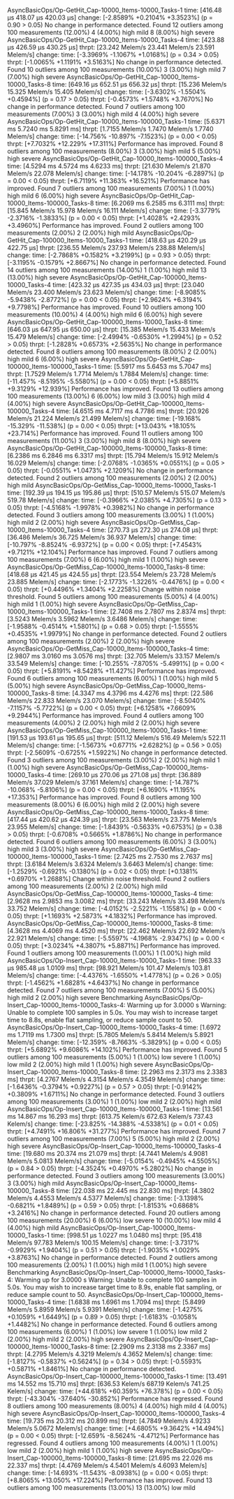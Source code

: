 AsyncBasicOps/Op-GetHit_Cap-10000_Items-10000_Tasks-1
                        time:   [416.48 µs 418.07 µs 420.03 µs]
                        change: [-2.8589% +0.2104% +3.3523%] (p = 0.90 > 0.05)
                        No change in performance detected.
Found 12 outliers among 100 measurements (12.00%)
  4 (4.00%) high mild
  8 (8.00%) high severe
AsyncBasicOps/Op-GetHit_Cap-10000_Items-10000_Tasks-4
                        time:   [423.88 µs 426.59 µs 430.25 µs]
                        thrpt:  [23.242 Melem/s 23.441 Melem/s 23.591 Melem/s]
                 change:
                        time:   [-3.3969% -1.1067% +1.0168%] (p = 0.34 > 0.05)
                        thrpt:  [-1.0065% +1.1191% +3.5163%]
                        No change in performance detected.
Found 10 outliers among 100 measurements (10.00%)
  3 (3.00%) high mild
  7 (7.00%) high severe
AsyncBasicOps/Op-GetHit_Cap-10000_Items-10000_Tasks-8
                        time:   [649.16 µs 652.51 µs 656.32 µs]
                        thrpt:  [15.236 Melem/s 15.325 Melem/s 15.405 Melem/s]
                 change:
                        time:   [-3.6302% -1.5504% +0.4594%] (p = 0.17 > 0.05)
                        thrpt:  [-0.4573% +1.5748% +3.7670%]
                        No change in performance detected.
Found 7 outliers among 100 measurements (7.00%)
  3 (3.00%) high mild
  4 (4.00%) high severe
AsyncBasicOps/Op-GetHit_Cap-10000_Items-100000_Tasks-1
                        time:   [5.6371 ms 5.7240 ms 5.8291 ms]
                        thrpt:  [1.7155 Melem/s 1.7470 Melem/s 1.7740 Melem/s]
                 change:
                        time:   [-14.756% -10.897% -7.1523%] (p = 0.00 < 0.05)
                        thrpt:  [+7.7032% +12.229% +17.311%]
                        Performance has improved.
Found 8 outliers among 100 measurements (8.00%)
  3 (3.00%) high mild
  5 (5.00%) high severe
AsyncBasicOps/Op-GetHit_Cap-10000_Items-100000_Tasks-4
                        time:   [4.5294 ms 4.5724 ms 4.6233 ms]
                        thrpt:  [21.630 Melem/s 21.870 Melem/s 22.078 Melem/s]
                 change:
                        time:   [-14.178% -10.204% -6.2897%] (p = 0.00 < 0.05)
                        thrpt:  [+6.7119% +11.363% +16.521%]
                        Performance has improved.
Found 7 outliers among 100 measurements (7.00%)
  1 (1.00%) high mild
  6 (6.00%) high severe
AsyncBasicOps/Op-GetHit_Cap-10000_Items-100000_Tasks-8
                        time:   [6.2069 ms 6.2585 ms 6.3111 ms]
                        thrpt:  [15.845 Melem/s 15.978 Melem/s 16.111 Melem/s]
                 change:
                        time:   [-3.3779% -2.3716% -1.3833%] (p = 0.00 < 0.05)
                        thrpt:  [+1.4028% +2.4293% +3.4960%]
                        Performance has improved.
Found 2 outliers among 100 measurements (2.00%)
  2 (2.00%) high mild
AsyncBasicOps/Op-GetHit_Cap-100000_Items-10000_Tasks-1
                        time:   [418.63 µs 420.29 µs 422.75 µs]
                        thrpt:  [236.55 Melem/s 237.93 Melem/s 238.88 Melem/s]
                 change:
                        time:   [-2.7868% +0.1582% +3.2199%] (p = 0.93 > 0.05)
                        thrpt:  [-3.1195% -0.1579% +2.8667%]
                        No change in performance detected.
Found 14 outliers among 100 measurements (14.00%)
  1 (1.00%) high mild
  13 (13.00%) high severe
AsyncBasicOps/Op-GetHit_Cap-100000_Items-10000_Tasks-4
                        time:   [423.32 µs 427.35 µs 434.03 µs]
                        thrpt:  [23.040 Melem/s 23.400 Melem/s 23.623 Melem/s]
                 change:
                        time:   [-8.9085% -5.9438% -2.8772%] (p = 0.00 < 0.05)
                        thrpt:  [+2.9624% +6.3194% +9.7798%]
                        Performance has improved.
Found 10 outliers among 100 measurements (10.00%)
  4 (4.00%) high mild
  6 (6.00%) high severe
AsyncBasicOps/Op-GetHit_Cap-100000_Items-10000_Tasks-8
                        time:   [646.03 µs 647.95 µs 650.00 µs]
                        thrpt:  [15.385 Melem/s 15.433 Melem/s 15.479 Melem/s]
                 change:
                        time:   [-2.4994% -0.6530% +1.2994%] (p = 0.52 > 0.05)
                        thrpt:  [-1.2828% +0.6573% +2.5635%]
                        No change in performance detected.
Found 8 outliers among 100 measurements (8.00%)
  2 (2.00%) high mild
  6 (6.00%) high severe
AsyncBasicOps/Op-GetHit_Cap-100000_Items-100000_Tasks-1
                        time:   [5.5917 ms 5.6453 ms 5.7047 ms]
                        thrpt:  [1.7529 Melem/s 1.7714 Melem/s 1.7884 Melem/s]
                 change:
                        time:   [-11.457% -8.5195% -5.5580%] (p = 0.00 < 0.05)
                        thrpt:  [+5.8851% +9.3129% +12.939%]
                        Performance has improved.
Found 13 outliers among 100 measurements (13.00%)
  6 (6.00%) low mild
  3 (3.00%) high mild
  4 (4.00%) high severe
AsyncBasicOps/Op-GetHit_Cap-100000_Items-100000_Tasks-4
                        time:   [4.6515 ms 4.7117 ms 4.7786 ms]
                        thrpt:  [20.926 Melem/s 21.224 Melem/s 21.499 Melem/s]
                 change:
                        time:   [-19.168% -15.329% -11.538%] (p = 0.00 < 0.05)
                        thrpt:  [+13.043% +18.105% +23.714%]
                        Performance has improved.
Found 11 outliers among 100 measurements (11.00%)
  3 (3.00%) high mild
  8 (8.00%) high severe
AsyncBasicOps/Op-GetHit_Cap-100000_Items-100000_Tasks-8
                        time:   [6.2386 ms 6.2846 ms 6.3317 ms]
                        thrpt:  [15.794 Melem/s 15.912 Melem/s 16.029 Melem/s]
                 change:
                        time:   [-2.0768% -1.0365% +0.0551%] (p = 0.05 > 0.05)
                        thrpt:  [-0.0551% +1.0473% +2.1209%]
                        No change in performance detected.
Found 2 outliers among 100 measurements (2.00%)
  2 (2.00%) high mild
AsyncBasicOps/Op-GetMiss_Cap-10000_Items-10000_Tasks-1
                        time:   [192.39 µs 194.15 µs 195.86 µs]
                        thrpt:  [510.57 Melem/s 515.07 Melem/s 519.78 Melem/s]
                 change:
                        time:   [-0.3966% +2.0385% +4.7305%] (p = 0.13 > 0.05)
                        thrpt:  [-4.5168% -1.9978% +0.3982%]
                        No change in performance detected.
Found 3 outliers among 100 measurements (3.00%)
  1 (1.00%) high mild
  2 (2.00%) high severe
AsyncBasicOps/Op-GetMiss_Cap-10000_Items-10000_Tasks-4
                        time:   [270.73 µs 272.30 µs 274.08 µs]
                        thrpt:  [36.486 Melem/s 36.725 Melem/s 36.937 Melem/s]
                 change:
                        time:   [-10.797% -8.8524% -6.9372%] (p = 0.00 < 0.05)
                        thrpt:  [+7.4543% +9.7121% +12.104%]
                        Performance has improved.
Found 7 outliers among 100 measurements (7.00%)
  6 (6.00%) high mild
  1 (1.00%) high severe
AsyncBasicOps/Op-GetMiss_Cap-10000_Items-10000_Tasks-8
                        time:   [418.68 µs 421.45 µs 424.55 µs]
                        thrpt:  [23.554 Melem/s 23.728 Melem/s 23.885 Melem/s]
                 change:
                        time:   [-2.1773% -1.3226% -0.4476%] (p = 0.00 < 0.05)
                        thrpt:  [+0.4496% +1.3404% +2.2258%]
                        Change within noise threshold.
Found 5 outliers among 100 measurements (5.00%)
  4 (4.00%) high mild
  1 (1.00%) high severe
AsyncBasicOps/Op-GetMiss_Cap-10000_Items-100000_Tasks-1
                        time:   [2.7408 ms 2.7807 ms 2.8374 ms]
                        thrpt:  [3.5243 Melem/s 3.5962 Melem/s 3.6486 Melem/s]
                 change:
                        time:   [-1.9588% -0.4514% +1.5801%] (p = 0.68 > 0.05)
                        thrpt:  [-1.5555% +0.4535% +1.9979%]
                        No change in performance detected.
Found 2 outliers among 100 measurements (2.00%)
  2 (2.00%) high severe
AsyncBasicOps/Op-GetMiss_Cap-10000_Items-100000_Tasks-4
                        time:   [2.9807 ms 3.0160 ms 3.0576 ms]
                        thrpt:  [32.705 Melem/s 33.157 Melem/s 33.549 Melem/s]
                 change:
                        time:   [-10.255% -7.8705% -5.4991%] (p = 0.00 < 0.05)
                        thrpt:  [+5.8191% +8.5428% +11.427%]
                        Performance has improved.
Found 6 outliers among 100 measurements (6.00%)
  1 (1.00%) high mild
  5 (5.00%) high severe
AsyncBasicOps/Op-GetMiss_Cap-10000_Items-100000_Tasks-8
                        time:   [4.3347 ms 4.3796 ms 4.4276 ms]
                        thrpt:  [22.586 Melem/s 22.833 Melem/s 23.070 Melem/s]
                 change:
                        time:   [-8.5040% -7.1157% -5.7722%] (p = 0.00 < 0.05)
                        thrpt:  [+6.1258% +7.6609% +9.2944%]
                        Performance has improved.
Found 4 outliers among 100 measurements (4.00%)
  2 (2.00%) high mild
  2 (2.00%) high severe
AsyncBasicOps/Op-GetMiss_Cap-100000_Items-10000_Tasks-1
                        time:   [191.53 µs 193.61 µs 195.65 µs]
                        thrpt:  [511.12 Melem/s 516.49 Melem/s 522.11 Melem/s]
                 change:
                        time:   [-1.5673% +0.6771% +2.6282%] (p = 0.56 > 0.05)
                        thrpt:  [-2.5609% -0.6725% +1.5922%]
                        No change in performance detected.
Found 3 outliers among 100 measurements (3.00%)
  2 (2.00%) high mild
  1 (1.00%) high severe
AsyncBasicOps/Op-GetMiss_Cap-100000_Items-10000_Tasks-4
                        time:   [269.10 µs 270.06 µs 271.08 µs]
                        thrpt:  [36.889 Melem/s 37.029 Melem/s 37.161 Melem/s]
                 change:
                        time:   [-14.787% -10.068% -5.8106%] (p = 0.00 < 0.05)
                        thrpt:  [+6.1690% +11.195% +17.353%]
                        Performance has improved.
Found 8 outliers among 100 measurements (8.00%)
  6 (6.00%) high mild
  2 (2.00%) high severe
AsyncBasicOps/Op-GetMiss_Cap-100000_Items-10000_Tasks-8
                        time:   [417.44 µs 420.62 µs 424.39 µs]
                        thrpt:  [23.563 Melem/s 23.775 Melem/s 23.955 Melem/s]
                 change:
                        time:   [-1.8439% -0.5633% +0.6753%] (p = 0.38 > 0.05)
                        thrpt:  [-0.6708% +0.5665% +1.8786%]
                        No change in performance detected.
Found 6 outliers among 100 measurements (6.00%)
  3 (3.00%) high mild
  3 (3.00%) high severe
AsyncBasicOps/Op-GetMiss_Cap-100000_Items-100000_Tasks-1
                        time:   [2.7425 ms 2.7530 ms 2.7637 ms]
                        thrpt:  [3.6184 Melem/s 3.6324 Melem/s 3.6463 Melem/s]
                 change:
                        time:   [-1.2529% -0.6921% -0.1380%] (p = 0.02 < 0.05)
                        thrpt:  [+0.1381% +0.6970% +1.2688%]
                        Change within noise threshold.
Found 2 outliers among 100 measurements (2.00%)
  2 (2.00%) high mild
AsyncBasicOps/Op-GetMiss_Cap-100000_Items-100000_Tasks-4
                        time:   [2.9628 ms 2.9853 ms 3.0082 ms]
                        thrpt:  [33.243 Melem/s 33.498 Melem/s 33.752 Melem/s]
                 change:
                        time:   [-4.0152% -2.5221% -1.1558%] (p = 0.00 < 0.05)
                        thrpt:  [+1.1693% +2.5873% +4.1832%]
                        Performance has improved.
AsyncBasicOps/Op-GetMiss_Cap-100000_Items-100000_Tasks-8
                        time:   [4.3628 ms 4.4069 ms 4.4520 ms]
                        thrpt:  [22.462 Melem/s 22.692 Melem/s 22.921 Melem/s]
                 change:
                        time:   [-5.5597% -4.1968% -2.9347%] (p = 0.00 < 0.05)
                        thrpt:  [+3.0234% +4.3807% +5.8871%]
                        Performance has improved.
Found 1 outliers among 100 measurements (1.00%)
  1 (1.00%) high mild
AsyncBasicOps/Op-Insert_Cap-10000_Items-10000_Tasks-1
                        time:   [963.33 µs 985.48 µs 1.0109 ms]
                        thrpt:  [98.921 Melem/s 101.47 Melem/s 103.81 Melem/s]
                 change:
                        time:   [-4.4376% -1.6550% +1.4778%] (p = 0.26 > 0.05)
                        thrpt:  [-1.4562% +1.6828% +4.6437%]
                        No change in performance detected.
Found 7 outliers among 100 measurements (7.00%)
  5 (5.00%) high mild
  2 (2.00%) high severe
Benchmarking AsyncBasicOps/Op-Insert_Cap-10000_Items-10000_Tasks-4: Warming up for 3.0000 s
Warning: Unable to complete 100 samples in 5.0s. You may wish to increase target time to 8.8s, enable flat sampling, or reduce sample count to 50.
AsyncBasicOps/Op-Insert_Cap-10000_Items-10000_Tasks-4
                        time:   [1.6972 ms 1.7119 ms 1.7300 ms]
                        thrpt:  [5.7805 Melem/s 5.8414 Melem/s 5.8921 Melem/s]
                 change:
                        time:   [-12.359% -8.7663% -5.3829%] (p = 0.00 < 0.05)
                        thrpt:  [+5.6892% +9.6086% +14.102%]
                        Performance has improved.
Found 5 outliers among 100 measurements (5.00%)
  1 (1.00%) low severe
  1 (1.00%) low mild
  2 (2.00%) high mild
  1 (1.00%) high severe
AsyncBasicOps/Op-Insert_Cap-10000_Items-10000_Tasks-8
                        time:   [2.2963 ms 2.3173 ms 2.3383 ms]
                        thrpt:  [4.2767 Melem/s 4.3154 Melem/s 4.3549 Melem/s]
                 change:
                        time:   [-1.6436% -0.3794% +0.9227%] (p = 0.57 > 0.05)
                        thrpt:  [-0.9142% +0.3809% +1.6711%]
                        No change in performance detected.
Found 3 outliers among 100 measurements (3.00%)
  1 (1.00%) low mild
  2 (2.00%) high mild
AsyncBasicOps/Op-Insert_Cap-10000_Items-100000_Tasks-1
                        time:   [13.561 ms 14.867 ms 16.293 ms]
                        thrpt:  [613.75 Kelem/s 672.63 Kelem/s 737.43 Kelem/s]
                 change:
                        time:   [-23.825% -14.388% -4.5338%] (p = 0.01 < 0.05)
                        thrpt:  [+4.7491% +16.806% +31.277%]
                        Performance has improved.
Found 7 outliers among 100 measurements (7.00%)
  5 (5.00%) high mild
  2 (2.00%) high severe
AsyncBasicOps/Op-Insert_Cap-10000_Items-100000_Tasks-4
                        time:   [19.680 ms 20.374 ms 21.079 ms]
                        thrpt:  [4.7441 Melem/s 4.9081 Melem/s 5.0813 Melem/s]
                 change:
                        time:   [-5.0154% -0.4945% +4.5505%] (p = 0.84 > 0.05)
                        thrpt:  [-4.3524% +0.4970% +5.2802%]
                        No change in performance detected.
Found 3 outliers among 100 measurements (3.00%)
  3 (3.00%) high mild
AsyncBasicOps/Op-Insert_Cap-10000_Items-100000_Tasks-8
                        time:   [22.038 ms 22.445 ms 22.830 ms]
                        thrpt:  [4.3802 Melem/s 4.4553 Melem/s 4.5377 Melem/s]
                 change:
                        time:   [-3.1398% -0.6821% +1.8489%] (p = 0.59 > 0.05)
                        thrpt:  [-1.8153% +0.6868% +3.2416%]
                        No change in performance detected.
Found 20 outliers among 100 measurements (20.00%)
  6 (6.00%) low severe
  10 (10.00%) low mild
  4 (4.00%) high mild
AsyncBasicOps/Op-Insert_Cap-100000_Items-10000_Tasks-1
                        time:   [998.51 µs 1.0227 ms 1.0480 ms]
                        thrpt:  [95.418 Melem/s 97.783 Melem/s 100.15 Melem/s]
                 change:
                        time:   [-3.7317% -0.9929% +1.9404%] (p = 0.51 > 0.05)
                        thrpt:  [-1.9035% +1.0029% +3.8763%]
                        No change in performance detected.
Found 2 outliers among 100 measurements (2.00%)
  1 (1.00%) high mild
  1 (1.00%) high severe
Benchmarking AsyncBasicOps/Op-Insert_Cap-100000_Items-10000_Tasks-4: Warming up for 3.0000 s
Warning: Unable to complete 100 samples in 5.0s. You may wish to increase target time to 8.9s, enable flat sampling, or reduce sample count to 50.
AsyncBasicOps/Op-Insert_Cap-100000_Items-10000_Tasks-4
                        time:   [1.6838 ms 1.6961 ms 1.7094 ms]
                        thrpt:  [5.8499 Melem/s 5.8959 Melem/s 5.9391 Melem/s]
                 change:
                        time:   [-1.4275% +0.1059% +1.6449%] (p = 0.89 > 0.05)
                        thrpt:  [-1.6183% -0.1058% +1.4482%]
                        No change in performance detected.
Found 6 outliers among 100 measurements (6.00%)
  1 (1.00%) low severe
  1 (1.00%) low mild
  2 (2.00%) high mild
  2 (2.00%) high severe
AsyncBasicOps/Op-Insert_Cap-100000_Items-10000_Tasks-8
                        time:   [2.2909 ms 2.3138 ms 2.3367 ms]
                        thrpt:  [4.2795 Melem/s 4.3219 Melem/s 4.3652 Melem/s]
                 change:
                        time:   [-1.8127% -0.5837% +0.5624%] (p = 0.34 > 0.05)
                        thrpt:  [-0.5593% +0.5871% +1.8461%]
                        No change in performance detected.
AsyncBasicOps/Op-Insert_Cap-100000_Items-100000_Tasks-1
                        time:   [13.491 ms 14.552 ms 15.710 ms]
                        thrpt:  [636.53 Kelem/s 687.19 Kelem/s 741.25 Kelem/s]
                 change:
                        time:   [+44.618% +60.359% +76.378%] (p = 0.00 < 0.05)
                        thrpt:  [-43.304% -37.640% -30.852%]
                        Performance has regressed.
Found 8 outliers among 100 measurements (8.00%)
  4 (4.00%) high mild
  4 (4.00%) high severe
AsyncBasicOps/Op-Insert_Cap-100000_Items-100000_Tasks-4
                        time:   [19.735 ms 20.312 ms 20.899 ms]
                        thrpt:  [4.7849 Melem/s 4.9233 Melem/s 5.0672 Melem/s]
                 change:
                        time:   [+4.6805% +9.3642% +14.494%] (p = 0.00 < 0.05)
                        thrpt:  [-12.659% -8.5624% -4.4712%]
                        Performance has regressed.
Found 4 outliers among 100 measurements (4.00%)
  1 (1.00%) low mild
  2 (2.00%) high mild
  1 (1.00%) high severe
AsyncBasicOps/Op-Insert_Cap-100000_Items-100000_Tasks-8
                        time:   [21.695 ms 22.026 ms 22.337 ms]
                        thrpt:  [4.4769 Melem/s 4.5401 Melem/s 4.6093 Melem/s]
                 change:
                        time:   [-14.693% -11.543% -8.0938%] (p = 0.00 < 0.05)
                        thrpt:  [+8.8065% +13.050% +17.224%]
                        Performance has improved.
Found 13 outliers among 100 measurements (13.00%)
  13 (13.00%) low mild
